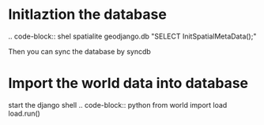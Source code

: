 Initlaztion the database
=======================
.. code-block:: shel
     spatialite geodjango.db "SELECT InitSpatialMetaData();"

Then you can sync the database by syncdb

Import the world data into database
===================================
start the django shell
.. code-block:: python
    from world import load
    load.run()
